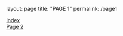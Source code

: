 layout: page
title: "PAGE 1"
permalink: /page1

[Index](https://dewaldcarelse.github.io/index)  
[Page 2](https://dewaldcarelse.github.io/page2)
